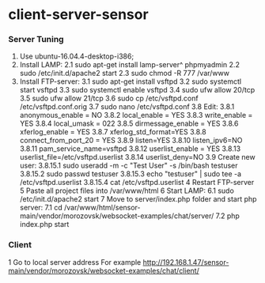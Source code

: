 # client-server-sensor

<h3>Server Tuning</h3>

1. Use ubuntu-16.04.4-desktop-i386;
2. Install LAMP:
  2.1 sudo apt-get install lamp-server^ phpmyadmin
  2.2 sudo /etc/init.d/apache2 start
  2.3 sudo chmod -R 777 /var/www
3. Install FTP-server:
  3.1 sudo apt-get install vsftpd
  3.2 sudo systemctl start vsftpd
  3.3 sudo systemctl enable vsftpd
  3.4 sudo ufw allow 20/tcp
  3.5 sudo ufw allow 21/tcp
  3.6 sudo cp /etc/vsftpd.conf /etc/vsftpd.conf.orig
  3.7 sudo nano /etc/vsftpd.conf
  3.8 Edit:
    3.8.1 anonymous_enable = NO
    3.8.2 local_enable = YES
    3.8.3 write_enable = YES
    3.8.4 local_umask = 022
    3.8.5 dirmessage_enable = YES
    3.8.6 xferlog_enable = YES
    3.8.7 xferlog_std_format=YES
    3.8.8 connect_from_port_20 = YES
    3.8.9 listen=YES
    3.8.10  listen_ipv6=NO
    3.8.11  pam_service_name=vsftpd
    3.8.12  userlist_enable = YES
    3.8.13  userlist_file=/etc/vsftpd.userlist
    3.8.14  userlist_deny=NO
  3.9 Create new user:
      3.8.15.1  sudo useradd -m -c "Test User" -s /bin/bash testuser
      3.8.15.2  sudo passwd testuser
      3.8.15.3  echo "testuser" | sudo tee -a /etc/vsftpd.userlist
      3.8.15.4  cat /etc/vsftpd.userlist
4 Restart FTP-server
5 Paste all project files into /var/www/html
6 Start LAMP:
  6.1 sudo /etc/init.d/apache2 start
7 Move to server/index.php folder and start php server:
  7.1 cd /var/www/html/sensor-main/vendor/morozovsk/websocket-examples/chat/server/
  7.2 php index.php start
  

<h3>Client</h3>

1 Go to local server address
For example http://192.168.1.47/sensor-main/vendor/morozovsk/websocket-examples/chat/client/
  
